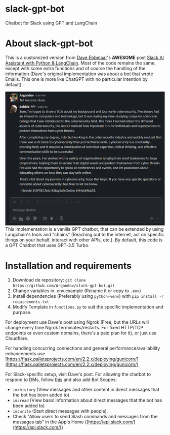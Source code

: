 # slack-gpt-bot
Chatbot for Slack using GPT and LangChain

# About slack-gpt-bot

This is a customized version from [Dave Ebbelaar](https://www.daveebbelaar.com)'s **AWESOME** post [Slack AI Assistant with Python & LangChain](https://docs.datalumina.io/3y3XPD66nBJaub). Most of the code remains the same, except with some extra functions and of course the handling of the information (Dave's original implementation was about a bot that wrote Emails. This one is more like ChatGPT with no particular intention by default).

![debbie-conversation](slack_debbie_conversation.PNG)
This implementation is a vanilla GPT chatbot, that can be extended by using Langchain's tools and "chains" (Reaching out to the internet, act on specific things on your behalf, interact with other APIs, etc.). By default, this code is a GPT Chatbot that uses GPT-3.5 Turbo.


# Installation and requirements

1. Download de repository: `git clone https://github.com/Argandov/slack-gpt-bot.git`
2. Change variables in .env.example (Rename it or copy to `.env`)
3. Install dependencies (Preferably using `python-venv`) with `pip install -r requirements.txt`
4. Modify Template in `functions.py` to suit the specific implementation and purpose.

For deployment use Dave's post using Ngrok (Free, but the URLs will change every time Ngrok terminates/restarts. For fixed HTTP/TCP endpoints or even custom domains, there's a paid plan for it), or just use Cloudflare.

For handling concurring connections and general performance/availability enhancements use [https://flask.palletsprojects.com/en/2.2.x/deploying/gunicorn/](https://flask.palletsprojects.com/en/2.2.x/deploying/gunicorn/)

For Slack-specific setup, visit Dave's post. For allowing the chatbot to respond to DMs, follow [this](https://stackoverflow.com/questions/68212184/slack-app-not-responding-to-direct-message) and also add Bot Scopes:

- `im:history` (View messages and other content in direct messages that the bot has been added to)
- `im:read` (View basic information about direct messages that the bot has been added to)
- `im:write` (Start direct messages with people).
- Check "Allow users to send Slash commands and messages from the messages tab" in the App's Home ([https://api.slack.com/](https://api.slack.com/))
